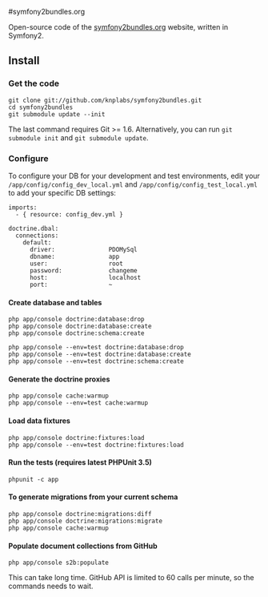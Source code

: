#symfony2bundles.org

Open-source code of the [symfony2bundles.org](http://symfony2bundles.org)
website, written in Symfony2.

## Install

### Get the code

    git clone git://github.com/knplabs/symfony2bundles.git
    cd symfony2bundles
    git submodule update --init

The last command requires Git >= 1.6. Alternatively, you can run
`git submodule init` and `git submodule update`.

### Configure

To configure your DB for your development and test environments, edit your
`/app/config/config_dev_local.yml` and `/app/config/config_test_local.yml`
to add your specific DB settings:

    imports:
      - { resource: config_dev.yml }

    doctrine.dbal:
      connections:
        default:
          driver:               PDOMySql
          dbname:               app
          user:                 root
          password:             changeme
          host:                 localhost
          port:                 ~

#### Create database and tables

    php app/console doctrine:database:drop
    php app/console doctrine:database:create
    php app/console doctrine:schema:create

    php app/console --env=test doctrine:database:drop
    php app/console --env=test doctrine:database:create
    php app/console --env=test doctrine:schema:create

#### Generate the doctrine proxies

    php app/console cache:warmup
    php app/console --env=test cache:warmup

#### Load data fixtures

    php app/console doctrine:fixtures:load
    php app/console --env=test doctrine:fixtures:load

#### Run the tests (requires latest PHPUnit 3.5)

    phpunit -c app

#### To generate migrations from your current schema

    php app/console doctrine:migrations:diff
    php app/console doctrine:migrations:migrate
    php app/console cache:warmup

#### Populate document collections from GitHub

    php app/console s2b:populate

This can take long time. GitHub API is limited to 60 calls per minute,
so the commands needs to wait.
